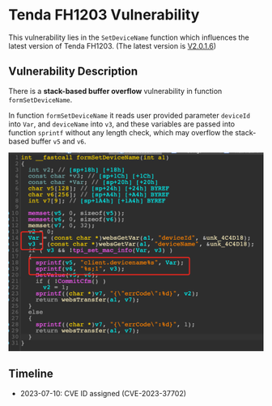# Tenda FH1203 Vulnerability

This vulnerability lies in the `SetDeviceName` function which influences the latest version of Tenda FH1203. (The latest version is [V2.0.1.6](https://down.tenda.com.cn/uploadfile/FH1203/fh1203_kfw_V2.0.1.6_cn_svn1134.zip))

## Vulnerability Description

There is a **stack-based buffer overflow** vulnerability in function `formSetDeviceName`.

In function `formSetDeviceName` it reads user provided parameter `deviceId` into `Var`, and `deviceName` into `v3`, and these variables are passed into function `sprintf` without any length check, which may overflow the stack-based buffer `v5` and `v6`.

![Vulnerability Function](./vuln.png)

## Timeline

* 2023-07-10: CVE ID assigned (CVE-2023-37702)
